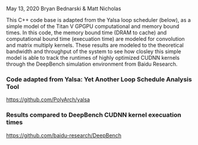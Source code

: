 May 13, 2020
Bryan Bednarski & Matt Nicholas

This C++ code base is adapted from the Yalsa loop scheduler (below), as a simple model of the Titan V GPGPU computational and memory bound times. In this code, the memory bound time (DRAM to cache) and computational bound time (execuation time) are modeled for convolution and matrix multiply kernels. These results are modeled to the theoretical bandwidth and throughput of the system to see how closley this simple model is able to track the runtimes of highly optimized CUDNN kernels through the DeepBench simulation environment from Baidu Research.

### Code adapted from Yalsa: Yet Another Loop Schedule Analysis Tool
https://github.com/PolyArch/yalsa

### Results compared to DeepBench CUDNN kernel execuation times
https://github.com/baidu-research/DeepBench
